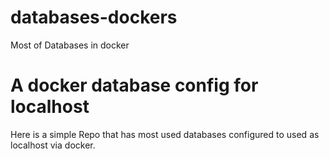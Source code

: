 # databases-dockers
Most of Databases in docker

# A docker database config for localhost

Here is a simple Repo that has most used databases configured to used as localhost via docker.
